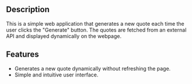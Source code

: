 ## Description

This is a simple web application that generates a new quote each time the user clicks the "Generate" button. The quotes are fetched from an external API and displayed dynamically on the webpage.

## Features

- Generates a new quote dynamically without refreshing the page.
- Simple and intuitive user interface.